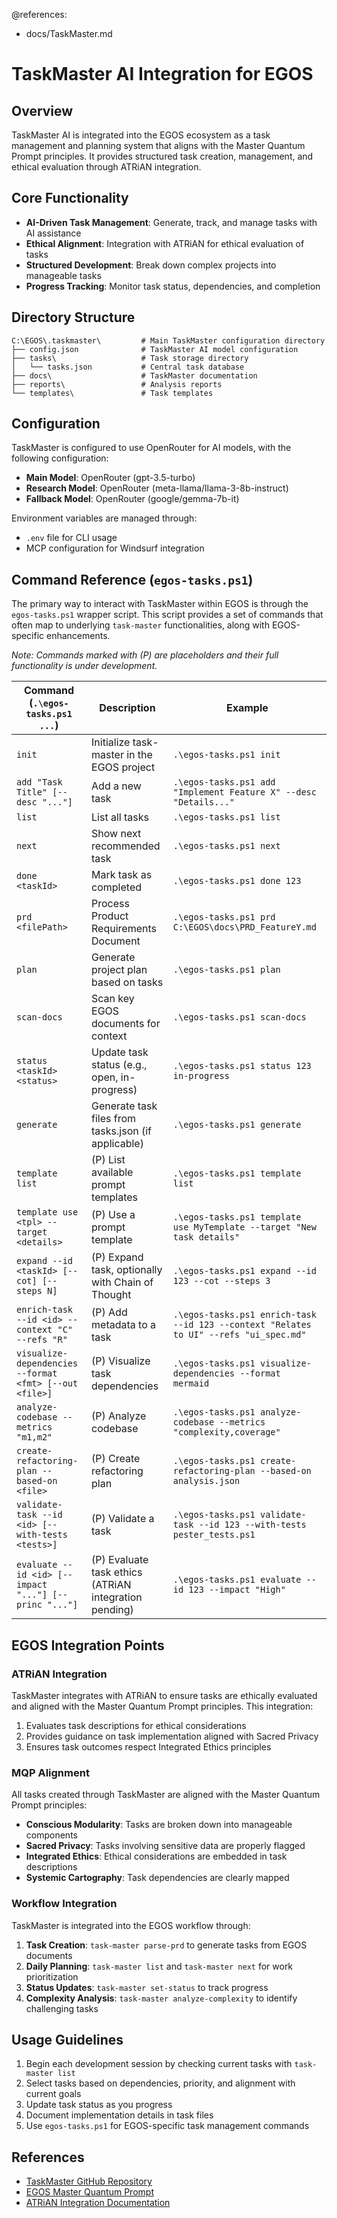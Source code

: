 @references:
  - docs/TaskMaster.md

# TaskMaster AI Integration for EGOS

## Overview

TaskMaster AI is integrated into the EGOS ecosystem as a task management and planning system that aligns with the Master Quantum Prompt principles. It provides structured task creation, management, and ethical evaluation through ATRiAN integration.

## Core Functionality

- **AI-Driven Task Management**: Generate, track, and manage tasks with AI assistance
- **Ethical Alignment**: Integration with ATRiAN for ethical evaluation of tasks
- **Structured Development**: Break down complex projects into manageable tasks
- **Progress Tracking**: Monitor task status, dependencies, and completion

## Directory Structure

```
C:\EGOS\.taskmaster\         # Main TaskMaster configuration directory
├── config.json              # TaskMaster AI model configuration
├── tasks\                   # Task storage directory
│   └── tasks.json           # Central task database
├── docs\                    # TaskMaster documentation
├── reports\                 # Analysis reports
└── templates\               # Task templates
```

## Configuration

TaskMaster is configured to use OpenRouter for AI models, with the following configuration:

- **Main Model**: OpenRouter (gpt-3.5-turbo)
- **Research Model**: OpenRouter (meta-llama/llama-3-8b-instruct)
- **Fallback Model**: OpenRouter (google/gemma-7b-it)

Environment variables are managed through:
- `.env` file for CLI usage
- MCP configuration for Windsurf integration

## Command Reference (`egos-tasks.ps1`)

The primary way to interact with TaskMaster within EGOS is through the `egos-tasks.ps1` wrapper script. This script provides a set of commands that often map to underlying `task-master` functionalities, along with EGOS-specific enhancements. 

*Note: Commands marked with (P) are placeholders and their full functionality is under development.*

| Command (`.\egos-tasks.ps1 ...`) | Description | Example |
|---------------------------------|-------------|---------|
| `init`                          | Initialize task-master in the EGOS project | `.\egos-tasks.ps1 init` |
| `add "Task Title" [--desc "..."]` | Add a new task | `.\egos-tasks.ps1 add "Implement Feature X" --desc "Details..."` |
| `list`                          | List all tasks | `.\egos-tasks.ps1 list` |
| `next`                          | Show next recommended task | `.\egos-tasks.ps1 next` |
| `done <taskId>`                 | Mark task as completed | `.\egos-tasks.ps1 done 123` |
| `prd <filePath>`                | Process Product Requirements Document | `.\egos-tasks.ps1 prd C:\EGOS\docs\PRD_FeatureY.md` |
| `plan`                          | Generate project plan based on tasks | `.\egos-tasks.ps1 plan` |
| `scan-docs`                     | Scan key EGOS documents for context | `.\egos-tasks.ps1 scan-docs` |
| `status <taskId> <status>`      | Update task status (e.g., open, in-progress) | `.\egos-tasks.ps1 status 123 in-progress` |
| `generate`                      | Generate task files from tasks.json (if applicable) | `.\egos-tasks.ps1 generate` |
| `template list`                 | (P) List available prompt templates | `.\egos-tasks.ps1 template list` |
| `template use <tpl> --target <details>` | (P) Use a prompt template | `.\egos-tasks.ps1 template use MyTemplate --target "New task details"` |
| `expand --id <taskId> [--cot] [--steps N]` | (P) Expand task, optionally with Chain of Thought | `.\egos-tasks.ps1 expand --id 123 --cot --steps 3` |
| `enrich-task --id <id> --context "C" --refs "R"` | (P) Add metadata to a task | `.\egos-tasks.ps1 enrich-task --id 123 --context "Relates to UI" --refs "ui_spec.md"` |
| `visualize-dependencies --format <fmt> [--out <file>]` | (P) Visualize task dependencies | `.\egos-tasks.ps1 visualize-dependencies --format mermaid` |
| `analyze-codebase --metrics "m1,m2"` | (P) Analyze codebase | `.\egos-tasks.ps1 analyze-codebase --metrics "complexity,coverage"` |
| `create-refactoring-plan --based-on <file>` | (P) Create refactoring plan | `.\egos-tasks.ps1 create-refactoring-plan --based-on analysis.json` |
| `validate-task --id <id> [--with-tests <tests>]` | (P) Validate a task | `.\egos-tasks.ps1 validate-task --id 123 --with-tests pester_tests.ps1` |
| `evaluate --id <id> [--impact "..."] [--princ "..."]` | (P) Evaluate task ethics (ATRiAN integration pending) | `.\egos-tasks.ps1 evaluate --id 123 --impact "High"` |

## EGOS Integration Points

### ATRiAN Integration

TaskMaster integrates with ATRiAN to ensure tasks are ethically evaluated and aligned with the Master Quantum Prompt principles. This integration:

1. Evaluates task descriptions for ethical considerations
2. Provides guidance on task implementation aligned with Sacred Privacy
3. Ensures task outcomes respect Integrated Ethics principles

### MQP Alignment

All tasks created through TaskMaster are aligned with the Master Quantum Prompt principles:

- **Conscious Modularity**: Tasks are broken down into manageable components
- **Sacred Privacy**: Tasks involving sensitive data are properly flagged
- **Integrated Ethics**: Ethical considerations are embedded in task descriptions
- **Systemic Cartography**: Task dependencies are clearly mapped

### Workflow Integration

TaskMaster is integrated into the EGOS workflow through:

1. **Task Creation**: `task-master parse-prd` to generate tasks from EGOS documents
2. **Daily Planning**: `task-master list` and `task-master next` for work prioritization
3. **Status Updates**: `task-master set-status` to track progress
4. **Complexity Analysis**: `task-master analyze-complexity` to identify challenging tasks

## Usage Guidelines

1. Begin each development session by checking current tasks with `task-master list`
2. Select tasks based on dependencies, priority, and alignment with current goals
3. Update task status as you progress
4. Document implementation details in task files
5. Use `egos-tasks.ps1` for EGOS-specific task management commands

## References

- [TaskMaster GitHub Repository](https://github.com/eyaltoledano/claude-task-master)
- [EGOS Master Quantum Prompt](file:///C:/EGOS/MQP.md)
- [ATRiAN Integration Documentation](file:///C:/EGOS/ATRiAN/ATRiAN.md)